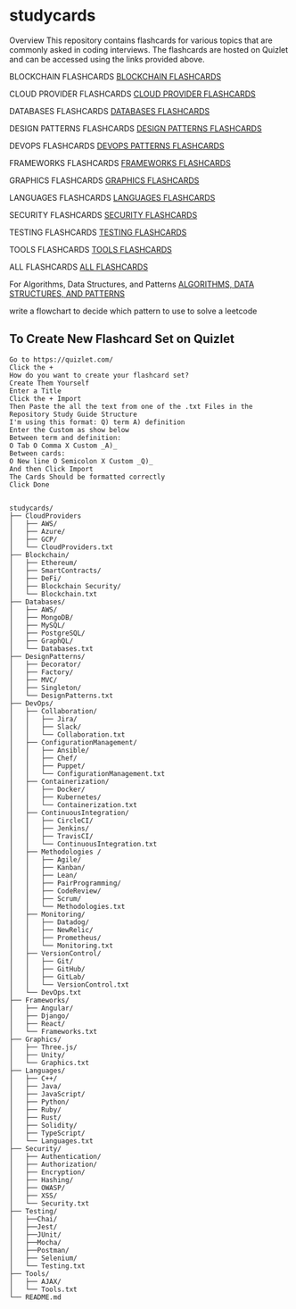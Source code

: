 # studycards

Overview
This repository contains flashcards for various topics that are commonly asked in coding interviews. The flashcards are hosted on Quizlet and can be accessed using the links provided above.

BLOCKCHAIN FLASHCARDS
[BLOCKCHAIN FLASHCARDS](https://quizlet.com/927445501/blockchain-flash-cards/)

CLOUD PROVIDER FLASHCARDS
[CLOUD PROVIDER FLASHCARDS](https://quizlet.com/927337000/cloud-services-coding-interview-flash-cards/?new)

DATABASES FLASHCARDS
[DATABASES FLASHCARDS](https://quizlet.com/927446706/databases-flash-cards/)

DESIGN PATTERNS FLASHCARDS
[DESIGN PATTERNS FLASHCARDS](https://quizlet.com/927483190/design-patterns-flash-cards)

DEVOPS FLASHCARDS
[DEVOPS PATTERNS FLASHCARDS](https://quizlet.com/927457153/devops-flash-cards/)

FRAMEWORKS FLASHCARDS
[FRAMEWORKS FLASHCARDS](https://quizlet.com/927458923/frameworks-flash-cards/?)

GRAPHICS FLASHCARDS
[GRAPHICS FLASHCARDS](https://quizlet.com/927459460/graphics-flash-cards/)

LANGUAGES FLASHCARDS
[LANGUAGES FLASHCARDS]()

SECURITY FLASHCARDS
[SECURITY FLASHCARDS](https://quizlet.com/927459715/security-flash-cards/)

TESTING FLASHCARDS
[TESTING FLASHCARDS](https://quizlet.com/927461508/testing-flash-cards)

TOOLS FLASHCARDS
[TOOLS FLASHCARDS]()

ALL FLASHCARDS
[ALL FLASHCARDS](https://quizlet.com/user/mollybeachj/folders/studycards?funnelUUID=dbb5bf7c-26ff-43d7-84c6-2e8c946327b8)

For Algorithms, Data Structures, and Patterns
[ALGORITHMS, DATA STRUCTURES, AND PATTERNS](https://github.com/mollybeach/polliwog)

 write a flowchart to decide which pattern to use to solve a leetcode 

## To Create New Flashcard Set on Quizlet
```
Go to https://quizlet.com/ 
Click the + 
How do you want to create your flashcard set? 
Create Them Yourself
Enter a Title
Click the + Import
Then Paste the all the text from one of the .txt Files in the Repository Study Guide Structure
I'm using this format: Q) term A) definition
Enter the Custom as show below
Between term and definition:      
O Tab O Comma X Custom _A)_    
Between cards:
O New line O Semicolon X Custom _Q)_
And then Click Import
The Cards Should be formatted correctly
Click Done
```



```

studycards/
├── CloudProviders
│   ├── AWS/
│   ├── Azure/
│   ├── GCP/
│   └── CloudProviders.txt
├── Blockchain/
│   ├── Ethereum/
│   ├── SmartContracts/
│   ├── DeFi/
│   ├── Blockchain Security/
│   └── Blockchain.txt
├── Databases/
│   ├── AWS/
│   ├── MongoDB/
│   ├── MySQL/
│   ├── PostgreSQL/
│   ├── GraphQL/
│   └── Databases.txt
├── DesignPatterns/
│   ├── Decorator/
│   ├── Factory/
│   ├── MVC/
│   ├── Singleton/
│   └── DesignPatterns.txt
├── DevOps/
│   ├── Collaboration/
│   │   ├── Jira/
│   │   ├── Slack/
│   │   └── Collaboration.txt
│   ├── ConfigurationManagement/
│   │   ├── Ansible/
│   │   ├── Chef/
│   │   ├── Puppet/
│   │   └── ConfigurationManagement.txt
│   ├── Containerization/
│   │   ├── Docker/
│   │   ├── Kubernetes/
│   │   └── Containerization.txt
│   ├── ContinuousIntegration/
│   │   ├── CircleCI/
│   │   ├── Jenkins/
│   │   ├── TravisCI/
│   │   └── ContinuousIntegration.txt
│   ├── Methodologies /
│   │   ├── Agile/
│   │   ├── Kanban/
│   │   ├── Lean/
│   │   ├── PairProgramming/
│   │   ├── CodeReview/
│   │   ├── Scrum/
│   │   └── Methodologies.txt
│   ├── Monitoring/
│   │   ├── Datadog/
│   │   ├── NewRelic/
│   │   ├── Prometheus/
│   │   └── Monitoring.txt
│   ├── VersionControl/
│   │   ├── Git/
│   │   ├── GitHub/
│   │   ├── GitLab/
│   │   └── VersionControl.txt
│   └── DevOps.txt
├── Frameworks/
│   ├── Angular/
│   ├── Django/
│   ├── React/
│   └── Frameworks.txt
├── Graphics/
│   ├── Three.js/
│   ├── Unity/
│   └── Graphics.txt
├── Languages/
│   ├── C++/
│   ├── Java/
│   ├── JavaScript/
│   ├── Python/
│   ├── Ruby/
│   ├── Rust/
│   ├── Solidity/
│   ├── TypeScript/
│   └── Languages.txt
├── Security/
│   ├── Authentication/
│   ├── Authorization/
│   ├── Encryption/
│   ├── Hashing/
│   ├── OWASP/
│   ├── XSS/
│   └── Security.txt
├── Testing/
│   ├──Chai/
│   ├──Jest/
│   ├──JUnit/
│   ├──Mocha/
│   ├──Postman/
│   ├── Selenium/
│   └── Testing.txt
├── Tools/
│   ├── AJAX/
│   └── Tools.txt
└── README.md
```



